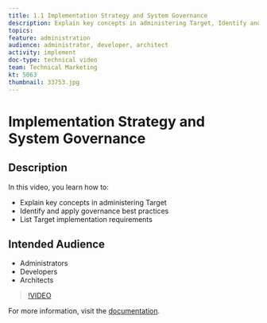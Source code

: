 ```yaml
---
title: 1.1 Implementation Strategy and System Governance
description: Explain key concepts in administering Target, Identify and apply governance best practices, List Target implementation requirements
topics: 
feature: administration
audience: administrator, developer, architect
activity: implement
doc-type: technical video
team: Technical Marketing
kt: 5063
thumbnail: 33753.jpg
---
```


# Implementation Strategy and System Governance

## Description

In this video, you learn how to:

* Explain key concepts in administering Target
* Identify and apply governance best practices
* List Target implementation requirements

## Intended Audience

* Administrators
* Developers
* Architects

>[!VIDEO](https://video.tv.adobe.com/v/33753/?quality=12)

For more information, visit the [documentation](https://docs.adobe.com/content/help/en/target/using/administer/administrating-target.html).
